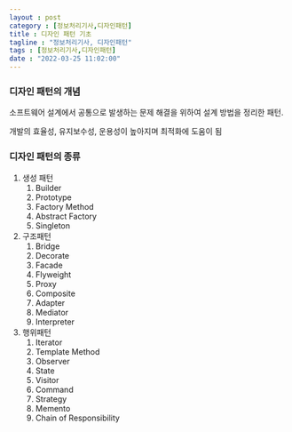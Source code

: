 ```yaml
---
layout : post
category : [정보처리기사,디자인패턴]
title : 디자인 패턴 기초
tagline : "정보처리기사, 디자인패턴"
tags : [정보처리기사,디자인패턴]
date : "2022-03-25 11:02:00"
---
```


### 디자인 패턴의 개념

소프트웨어 설계에서 공통으로 발생하는 문제 해결을 위하여 설계 방법을 정리한 패턴.

개발의 효율성, 유지보수성, 운용성이 높아지며 최적화에 도움이 됨



### 디자인 패턴의 종류

1. 생성 패턴
   1. Builder
   2. Prototype
   3. Factory Method
   4. Abstract Factory
   5. Singleton
2. 구조패턴
   1. Bridge
   2. Decorate
   3. Facade
   4. Flyweight
   5. Proxy
   6. Composite
   7. Adapter
   8. Mediator
   9. Interpreter
3. 행위패턴
   1. Iterator
   2. Template Method
   3. Observer
   4. State
   5. Visitor
   6. Command
   7. Strategy
   8. Memento
   9. Chain of Responsibility
